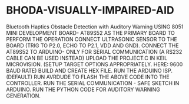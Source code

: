 # BHODA-VISUALLY-IMPAIRED-AID
Bluetooth Haptics Obstacle Detection with Auditory Warning
USING 8051 MINI DEVELOPMENT BOARD- AT89S52 AS THE PRIMARY BOARD TO PERFORM THE OPERATION
CONNECT ULTRASONIC SENSOR TO THE BOARD (TRIG TO P2.0, ECHO TO P2.1, VDD AND GND).
CONNECT THE AT89S52 TO ARDUINO- ONLY FOR SERIAL COMMUNICATION (A RS232 CABLE CAN BE USED INSTEAD)
UPLOAD THE PROJECT.C IN KEIL MICROVISION. (SETUP TARGET OPTIONS APPROPRIATELY. HERE: 9600 BAUD RATE)
BUILD AND CREATE HEX FILE.
RUN THE ARDUINO ISP. (DEFAULT)
RUN AVRDUDE TO FLASH THE ABOVE CODE INTO THE CONTROLLER.
RUN THE SERIAL COMMUNICATION - SAFE SKETCH IN ARDUINO.
RUN THE PYTHON CODE FOR AUDITORY WARNING GENERATION.

